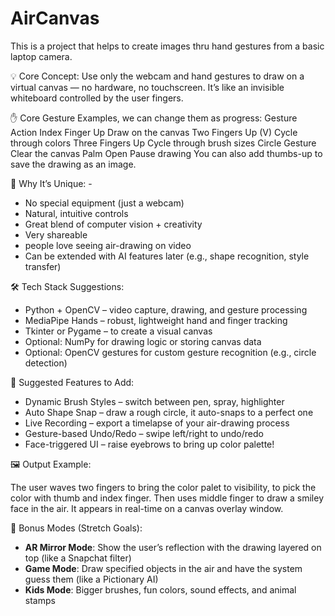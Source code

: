 # AirCanvas
This is a project that helps to create images thru hand gestures from a basic laptop camera.

💡 Core Concept: Use only the webcam and hand gestures to draw on a virtual canvas — no hardware, no touchscreen. It’s like an invisible whiteboard controlled by the user fingers. 

✋ Core Gesture Examples, we can change them as progress: Gesture Action Index Finger Up Draw on the canvas Two Fingers Up (V) Cycle through colors Three Fingers Up Cycle through brush sizes Circle Gesture Clear the canvas Palm Open Pause drawing You can also add thumbs-up to save the drawing as an image. 

🧠 Why It’s Unique: - 
- No special equipment (just a webcam)
- Natural, intuitive controls
- Great blend of computer vision + creativity
- Very shareable
- people love seeing air-drawing on video
- Can be extended with AI features later (e.g., shape recognition, style transfer)

🛠️ Tech Stack Suggestions: 
- Python + OpenCV – video capture, drawing, and gesture processing 
- MediaPipe Hands – robust, lightweight hand and finger tracking 
- Tkinter or Pygame – to create a visual canvas 
- Optional: NumPy for drawing logic or storing canvas data 
- Optional: OpenCV gestures for custom gesture recognition (e.g., circle detection) 

🧩 Suggested Features to Add: 
- Dynamic Brush Styles – switch between pen, spray, highlighter 
- Auto Shape Snap – draw a rough circle, it auto-snaps to a perfect one 
- Live Recording – export a timelapse of your air-drawing process 
- Gesture-based Undo/Redo – swipe left/right to undo/redo 
- Face-triggered UI – raise eyebrows to bring up color palette! 

🖼️ Output Example: 

The user waves two fingers to bring the color palet to visibility, to pick the color with thumb and index finger. Then uses middle finger to draw a smiley face in the air. It appears in real-time on a canvas overlay window. 

🧪 Bonus Modes (Stretch Goals): 
- **AR Mirror Mode**: Show the user’s reflection with the drawing layered on top (like a Snapchat filter) 
- **Game Mode**: Draw specified objects in the air and have the system guess them (like a Pictionary AI) 
- **Kids Mode**: Bigger brushes, fun colors, sound effects, and animal stamps
